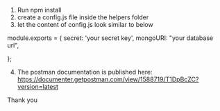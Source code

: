 1. Run npm install
2. create a config.js file inside the helpers folder
3. let the content of config.js look similar to below

module.exports = {
    secret: 'your secret key',
    mongoURI: "your database url",
   

};

4. The postman documentation is published here:
 https://documenter.getpostman.com/view/1588719/T1DpBcZC?version=latest

Thank you